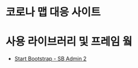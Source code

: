 # 코로나 맵 대응 사이트

# 사용 라이브러리 및 프레임 웤
* [Start Bootstrap - SB Admin 2](https://startbootstrap.com/template-overviews/sb-admin-2/)
